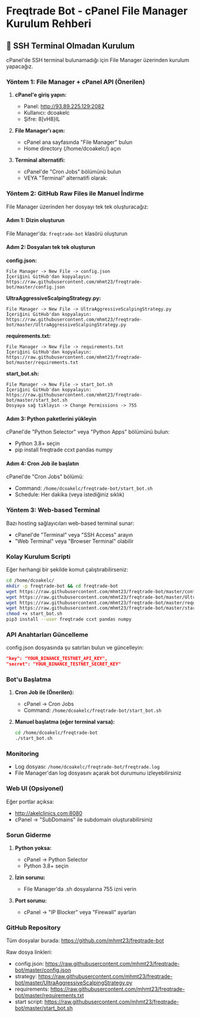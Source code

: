 # Freqtrade Bot - cPanel File Manager Kurulum Rehberi

## 🚀 SSH Terminal Olmadan Kurulum

cPanel'de SSH terminal bulunamadığı için File Manager üzerinden kurulum yapacağız.

### Yöntem 1: File Manager + cPanel API (Önerilen)

1. **cPanel'e giriş yapın:**
   - Panel: http://93.89.225.129:2082
   - Kullanıcı: dcoakelc
   - Şifre: 8[vH8}lL

2. **File Manager'ı açın:**
   - cPanel ana sayfasında "File Manager" bulun
   - Home directory (/home/dcoakelc/) açın

3. **Terminal alternatifi:**
   - cPanel'de "Cron Jobs" bölümünü bulun
   - VEYA "Terminal" alternatifi olarak:

### Yöntem 2: GitHub Raw Files ile Manuel İndirme

File Manager üzerinden her dosyayı tek tek oluşturacağız:

#### Adım 1: Dizin oluşturun
File Manager'da: `freqtrade-bot` klasörü oluşturun

#### Adım 2: Dosyaları tek tek oluşturun

**config.json:**
```
File Manager -> New File -> config.json
İçeriğini GitHub'dan kopyalayın: 
https://raw.githubusercontent.com/mhmt23/freqtrade-bot/master/config.json
```

**UltraAggressiveScalpingStrategy.py:**
```
File Manager -> New File -> UltraAggressiveScalpingStrategy.py
İçeriğini GitHub'dan kopyalayın:
https://raw.githubusercontent.com/mhmt23/freqtrade-bot/master/UltraAggressiveScalpingStrategy.py
```

**requirements.txt:**
```
File Manager -> New File -> requirements.txt
İçeriğini GitHub'dan kopyalayın:
https://raw.githubusercontent.com/mhmt23/freqtrade-bot/master/requirements.txt
```

**start_bot.sh:**
```
File Manager -> New File -> start_bot.sh
İçeriğini GitHub'dan kopyalayın:
https://raw.githubusercontent.com/mhmt23/freqtrade-bot/master/start_bot.sh
Dosyaya sağ tıklayın -> Change Permissions -> 755
```

#### Adım 3: Python paketlerini yükleyin

cPanel'de "Python Selector" veya "Python Apps" bölümünü bulun:
- Python 3.8+ seçin
- pip install freqtrade ccxt pandas numpy

#### Adım 4: Cron Job ile başlatın

cPanel'de "Cron Jobs" bölümü:
- Command: `/home/dcoakelc/freqtrade-bot/start_bot.sh`
- Schedule: Her dakika (veya istediğiniz sıklık)

### Yöntem 3: Web-based Terminal

Bazı hosting sağlayıcıları web-based terminal sunar:
- cPanel'de "Terminal" veya "SSH Access" arayın
- "Web Terminal" veya "Browser Terminal" olabilir

### Kolay Kurulum Scripti

Eğer herhangi bir şekilde komut çalıştırabilirseniz:

```bash
cd /home/dcoakelc/
mkdir -p freqtrade-bot && cd freqtrade-bot
wget https://raw.githubusercontent.com/mhmt23/freqtrade-bot/master/config.json
wget https://raw.githubusercontent.com/mhmt23/freqtrade-bot/master/UltraAggressiveScalpingStrategy.py
wget https://raw.githubusercontent.com/mhmt23/freqtrade-bot/master/requirements.txt
wget https://raw.githubusercontent.com/mhmt23/freqtrade-bot/master/start_bot.sh
chmod +x start_bot.sh
pip3 install --user freqtrade ccxt pandas numpy
```

### API Anahtarları Güncelleme

config.json dosyasında şu satırları bulun ve güncelleyin:
```json
"key": "YOUR_BINANCE_TESTNET_API_KEY",
"secret": "YOUR_BINANCE_TESTNET_SECRET_KEY"
```

### Bot'u Başlatma

1. **Cron Job ile (Önerilen):**
   - cPanel -> Cron Jobs
   - Command: `/home/dcoakelc/freqtrade-bot/start_bot.sh`

2. **Manuel başlatma (eğer terminal varsa):**
   ```bash
   cd /home/dcoakelc/freqtrade-bot
   ./start_bot.sh
   ```

### Monitoring

- Log dosyası: `/home/dcoakelc/freqtrade-bot/freqtrade.log`
- File Manager'dan log dosyasını açarak bot durumunu izleyebilirsiniz

### Web UI (Opsiyonel)

Eğer portlar açıksa:
- http://akelclinics.com:8080
- cPanel -> "SubDomains" ile subdomain oluşturabilirsiniz

### Sorun Giderme

1. **Python yoksa:**
   - cPanel -> Python Selector
   - Python 3.8+ seçin

2. **İzin sorunu:**
   - File Manager'da .sh dosyalarına 755 izni verin

3. **Port sorunu:**
   - cPanel -> "IP Blocker" veya "Firewall" ayarları

### GitHub Repository

Tüm dosyalar burada: https://github.com/mhmt23/freqtrade-bot

Raw dosya linkleri:
- config.json: https://raw.githubusercontent.com/mhmt23/freqtrade-bot/master/config.json
- strategy: https://raw.githubusercontent.com/mhmt23/freqtrade-bot/master/UltraAggressiveScalpingStrategy.py
- requirements: https://raw.githubusercontent.com/mhmt23/freqtrade-bot/master/requirements.txt
- start script: https://raw.githubusercontent.com/mhmt23/freqtrade-bot/master/start_bot.sh
